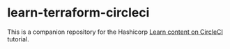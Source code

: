 # learn-terraform-circleci
This is a companion repository for the Hashicorp [Learn content on CircleCI](https://developer.hashicorp.com/terraform/tutorials/automation/circle-ci) tutorial. 

